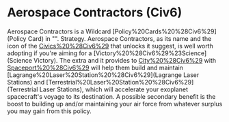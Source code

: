 # Aerospace Contractors (Civ6)

Aerospace Contractors is a Wildcard [Policy%20Cards%20%28Civ6%29](Policy Card) in "".
Strategy.
Aerospace Contractors, as its name and the icon of the [Civics%20%28Civ6%29](civic) that unlocks it suggest, is well worth adopting if you're aiming for a [Victory%20%28Civ6%29%23Science](Science Victory). The extra and it provides to [City%20%28Civ6%29](cities) with [Spaceport%20%28Civ6%29](Spaceports) will help them build and maintain [Lagrange%20Laser%20Station%20%28Civ6%29](Lagrange Laser Stations) and [Terrestrial%20Laser%20Station%20%28Civ6%29](Terrestrial Laser Stations), which will accelerate your exoplanet spacecraft's voyage to its destination. A possible secondary benefit is the boost to building up and/or maintaining your air force from whatever surplus you may gain from this policy.